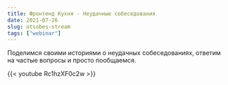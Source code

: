 ```yaml
---
title: Фронтенд Кухня - Неудачные собеседования
date: 2021-07-26
slug: otsobes-stream
tags: ["webinar"]
---
```


Поделимся своими историями о неудачных собеседованиях, ответим на частые вопросы и просто пообщаемся.

{{< youtube Rc1hzXF0c2w >}}
